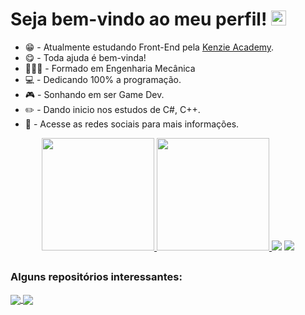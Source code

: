 # Seja bem-vindo ao meu perfil! <img src="https://emoji.gg/assets/emoji/4708_Pikachu_Hello.gif" width="24"/>

- 😁 - Atualmente estudando Front-End pela <a href="https://kenzie.com.br
" target="_blank">Kenzie Academy</a>.
- 😋 - Toda ajuda é bem-vinda!
- 👨🏻‍🎓 - Formado em Engenharia Mecânica
- 💻 - Dedicando 100% a programação.
- 🎮 - Sonhando em ser Game Dev.
- ✏️ - Dando inicio nos estudos de C#, C++.
- 📢 - Acesse as redes sociais para mais informações.

<div align="center">
  <a href="https://github.com/crazymaax">
  <img height="180em" src="https://github-readme-stats.vercel.app/api?username=crazymaax&custom_title=Histórico de CrazyMaax&show_icons=true&theme=material-palenight&include_all_commits=true&count_private=true"/>
  <img height="180em" src="https://github-readme-stats.vercel.app/api/top-langs/?username=crazymaax&custom_title=Linguagens&layout=compact&langs_count=7&theme=material-palenight"/>
    <a href="https://www.linkedin.com/in/maxmilan/" target="_blank"><img src="https://img.shields.io/badge/LinkedIn-0077B5?style=for-the-badge&logo=linkedin&logoColor=white" target="_blank"></a>
    <a href="https://www.facebook.com/maax.miilan" target="_blank"><img src="https://img.shields.io/badge/Facebook-1877F2?style=for-the-badge&logo=facebook&logoColor=white" target="_blank"></a>   
</div>

##
<h3>Alguns repositórios interessantes:</h3>
<a href="https://github.com/crazymaax/Anotacoes-Dev">
  <img align="center" src="https://github-readme-stats.vercel.app/api/pin/?username=crazymaax&repo=Anotacoes-Dev&theme=material-palenight" />
</a>
<a href="https://github.com/crazymaax/Exemplos-de-Javascript">
  <img align="center" src="https://github-readme-stats.vercel.app/api/pin/?username=crazymaax&repo=Exemplos-de-Javascript&theme=material-palenight" />
</a>
